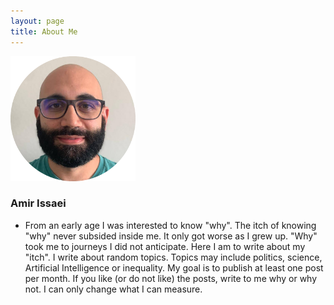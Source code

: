 ```yaml
---
layout: page
title: About Me
---
```


<img src="/assets/img/amir.png" class="center" width="200" height="200">

### Amir Issaei

- From an early age I was interested to know "why". The itch of knowing "why" never subsided inside me. It only got worse as I grew up. "Why" took me to journeys I did not anticipate. Here I am to write about my "itch". I write about random topics. Topics may include politics, science, Artificial Intelligence or inequality. My goal is to publish at least one post per month. If you like (or do not like) the posts, write to me why or why not. I can only change what I can measure.







